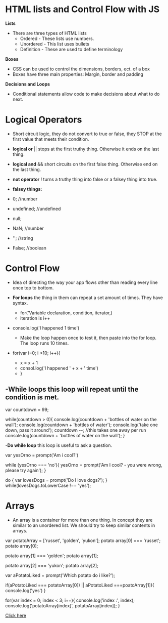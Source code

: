 # HTML lists and Control Flow with JS

**Lists**
- There are three types of HTML lists
  - Ordered - These lists use numbers.
  - Unordered - This list uses bullets
  - Definition - These are used to define terminology

**Boxes**
- CSS can be used to control the dimensions, borders, ect. of a box
- Boxes have three main properties: Margin, border and padding

**Decisions and Loops**
- Conditional statements allow code to make decisions about what to do next.

# Logical Operators
- Short circuit logic, they do not convert to true or false, they STOP at the first value that meets their condition.

- **logical or** || stops at the first truthy thing. Otherwise it ends on the last thing.

- **logical and** && short circuits on the first false thing. Otherwise end on the last thing.

- **not operator** ! turns a truthy thing into false or a falsey thing into true.

- **falsey things:**
 - 0;           //number
 - undefined;  //undefined
 - null;
 - NaN;      //number
 - '';      //string
 - False;  //boolean

# Control Flow
- Idea of directing the way your app flows other than reading every line once top to bottom.

- **For loops** the thing in them can repeat a set amount of times. They have syntax. 
  - for('Variable declaration, condition, iterator,)
  - iteration is i++

- console.log('I happened 1 time')
  - Make the loop happen once to test it, then paste into the for loop. The loop runs 10 times.

- for(var i=0; i <10; i++){
  - x = x + 1
  - consol.log('I happened ' + x + ' time')
  - }

-**While loops** this loop will repeat until the condition is met.
  - 

var countdown = 99;

while(countdown > 0){
  console.log(countdown + 'bottles of water on the wall');
  console.log(countdown + 'bottles of water');
  console.log('take one down, pass it around');
  countdown --;    //this takes one away per run
  console.log(countdown + 'bottles of water on the wall');
}

-**Do while loop** this loop is useful to ask a question.


var yesOrno = prompt('Am i cool?')

while (yesOrno === 'no'){
  yesOrno = prompt('Am I cool? - you were wrong, please try again');
}

do {
  var lovesDogs = prompt('Do I love dogs?');
} while(lovesDogs.toLowerCase !== 'yes');


# Arrays
- An array is a container for more than one thing. In concept they are similar to an unordered list. We should try to keep similar contents in arrays.

var potatoArray = ['russet', 'golden', 'yukon'];
potato array[0] === 'russet';
potato array[0];

potato array[1] === 'golden';
potato array[1];

potato array[2] === 'yukon';
potato array[2];

var aPotatoLiked = prompt('Which potato do i like?');

if(aPotatoLiked === potatoArray[0]) || aPotatoLiked ===poatoArray[1]){
  console.log('yes')
}

for(var index = 0; index < 3; i++){
  console.log('index :', index);
  console.log('potatoArray[index]', potatoArray[index]);
}


[Click here](README.md)